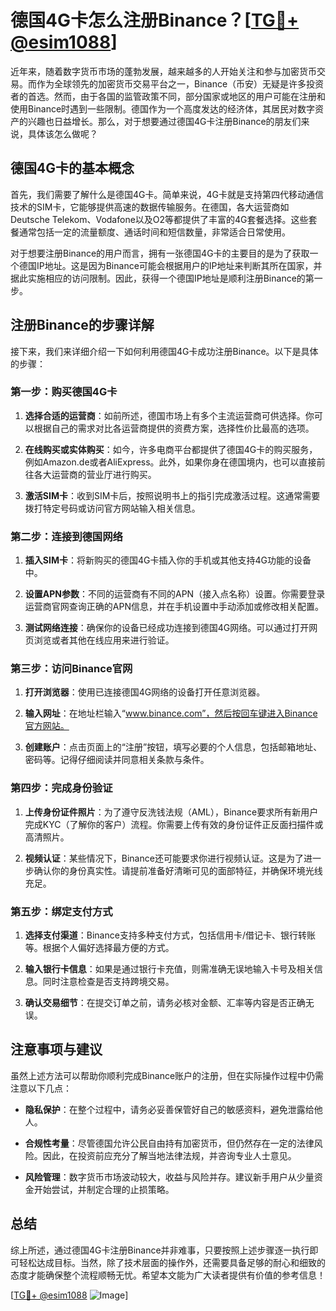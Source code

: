 # 德国4G卡怎么注册Binance？[[TG💪+ @esim1088](https://t.me/s/esim1088)]

近年来，随着数字货币市场的蓬勃发展，越来越多的人开始关注和参与加密货币交易。而作为全球领先的加密货币交易平台之一，Binance（币安）无疑是许多投资者的首选。然而，由于各国的监管政策不同，部分国家或地区的用户可能在注册和使用Binance时遇到一些限制。德国作为一个高度发达的经济体，其居民对数字资产的兴趣也日益增长。那么，对于想要通过德国4G卡注册Binance的朋友们来说，具体该怎么做呢？

## 德国4G卡的基本概念

首先，我们需要了解什么是德国4G卡。简单来说，4G卡就是支持第四代移动通信技术的SIM卡，它能够提供高速的数据传输服务。在德国，各大运营商如Deutsche Telekom、Vodafone以及O2等都提供了丰富的4G套餐选择。这些套餐通常包括一定的流量额度、通话时间和短信数量，非常适合日常使用。

对于想要注册Binance的用户而言，拥有一张德国4G卡的主要目的是为了获取一个德国IP地址。这是因为Binance可能会根据用户的IP地址来判断其所在国家，并据此实施相应的访问限制。因此，获得一个德国IP地址是顺利注册Binance的第一步。

## 注册Binance的步骤详解

接下来，我们来详细介绍一下如何利用德国4G卡成功注册Binance。以下是具体的步骤：

### 第一步：购买德国4G卡

1. **选择合适的运营商**：如前所述，德国市场上有多个主流运营商可供选择。你可以根据自己的需求对比各运营商提供的资费方案，选择性价比最高的选项。
   
2. **在线购买或实体购买**：如今，许多电商平台都提供了德国4G卡的购买服务，例如Amazon.de或者AliExpress。此外，如果你身在德国境内，也可以直接前往各大运营商的营业厅进行购买。

3. **激活SIM卡**：收到SIM卡后，按照说明书上的指引完成激活过程。这通常需要拨打特定号码或访问官方网站输入相关信息。

### 第二步：连接到德国网络

1. **插入SIM卡**：将新购买的德国4G卡插入你的手机或其他支持4G功能的设备中。
   
2. **设置APN参数**：不同的运营商有不同的APN（接入点名称）设置。你需要登录运营商官网查询正确的APN信息，并在手机设置中手动添加或修改相关配置。

3. **测试网络连接**：确保你的设备已经成功连接到德国4G网络。可以通过打开网页浏览或者其他在线应用来进行验证。

### 第三步：访问Binance官网

1. **打开浏览器**：使用已连接德国4G网络的设备打开任意浏览器。

2. **输入网址**：在地址栏输入“www.binance.com”，然后按回车键进入Binance官方网站。

3. **创建账户**：点击页面上的“注册”按钮，填写必要的个人信息，包括邮箱地址、密码等。记得仔细阅读并同意相关条款与条件。

### 第四步：完成身份验证

1. **上传身份证件照片**：为了遵守反洗钱法规（AML），Binance要求所有新用户完成KYC（了解你的客户）流程。你需要上传有效的身份证件正反面扫描件或高清照片。

2. **视频认证**：某些情况下，Binance还可能要求你进行视频认证。这是为了进一步确认你的身份真实性。请提前准备好清晰可见的面部特征，并确保环境光线充足。

### 第五步：绑定支付方式

1. **选择支付渠道**：Binance支持多种支付方式，包括信用卡/借记卡、银行转账等。根据个人偏好选择最方便的方式。

2. **输入银行卡信息**：如果是通过银行卡充值，则需准确无误地输入卡号及相关信息。同时注意检查是否支持跨境交易。

3. **确认交易细节**：在提交订单之前，请务必核对金额、汇率等内容是否正确无误。

## 注意事项与建议

虽然上述方法可以帮助你顺利完成Binance账户的注册，但在实际操作过程中仍需注意以下几点：

- **隐私保护**：在整个过程中，请务必妥善保管好自己的敏感资料，避免泄露给他人。
  
- **合规性考量**：尽管德国允许公民自由持有加密货币，但仍然存在一定的法律风险。因此，在投资前应充分了解当地法律法规，并咨询专业人士意见。

- **风险管理**：数字货币市场波动较大，收益与风险并存。建议新手用户从少量资金开始尝试，并制定合理的止损策略。

## 总结

综上所述，通过德国4G卡注册Binance并非难事，只要按照上述步骤逐一执行即可轻松达成目标。当然，除了技术层面的操作外，还需要具备足够的耐心和细致的态度才能确保整个流程顺畅无忧。希望本文能为广大读者提供有价值的参考信息！

[[TG💪+ @esim1088](https://t.me/s/esim1088) ![Image](https://i.postimg.cc/4NQfJmqS/Snipaste-2025-05-13-00-14-12.png)]